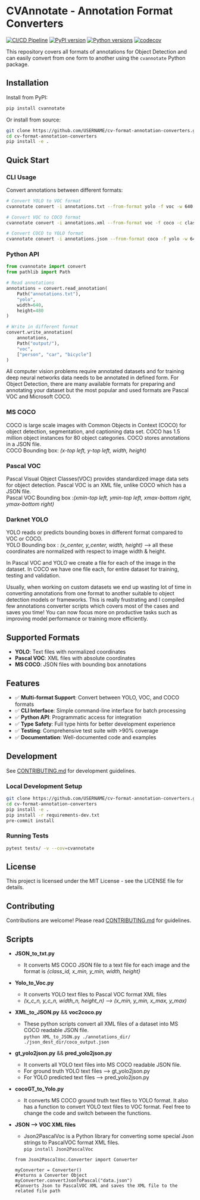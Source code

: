 # CVAnnotate - Annotation Format Converters

[![CI/CD Pipeline](https://github.com/USERNAME/cv-format-annotation-converters/workflows/CI/CD%20Pipeline/badge.svg)](https://github.com/USERNAME/cv-format-annotation-converters/actions)
[![PyPI version](https://badge.fury.io/py/cvannotate.svg)](https://badge.fury.io/py/cvannotate)
[![Python versions](https://img.shields.io/pypi/pyversions/cvannotate.svg)](https://pypi.org/project/cvannotate/)
[![codecov](https://codecov.io/gh/USERNAME/cv-format-annotation-converters/branch/main/graph/badge.svg)](https://codecov.io/gh/USERNAME/cv-format-annotation-converters)

This repository covers all formats of annotations for Object Detection and can easily convert from one form to another using the `cvannotate` Python package.

## Installation

Install from PyPI:
```bash
pip install cvannotate
```

Or install from source:
```bash
git clone https://github.com/USERNAME/cv-format-annotation-converters.git
cd cv-format-annotation-converters
pip install -e .
```

## Quick Start

### CLI Usage

Convert annotations between different formats:

```bash
# Convert YOLO to VOC format
cvannotate convert -i annotations.txt --from-format yolo -f voc -w 640 --height 480 -c classes.txt

# Convert VOC to COCO format
cvannotate convert -i annotations.xml --from-format voc -f coco -c classes.txt

# Convert COCO to YOLO format
cvannotate convert -i annotations.json --from-format coco -f yolo -w 640 --height 480 -c classes.txt
```

### Python API

```python
from cvannotate import convert
from pathlib import Path

# Read annotations
annotations = convert.read_annotation(
    Path("annotations.txt"), 
    "yolo", 
    width=640, 
    height=480
)

# Write in different format
convert.write_annotation(
    annotations, 
    Path("output/"), 
    "voc", 
    ["person", "car", "bicycle"]
)
```

All computer vision problems require annotated datasets and for training deep neural networks data needs to be annotated in defined form. For Object Detection, there are many available formats for preparing and annotating your dataset but the most popular and used formats are Pascal VOC and Microsoft COCO.

### MS COCO ###
COCO is large scale images with Common Objects in Context (COCO) for object detection, segmentation, and captioning data set. COCO has 1.5 million object instances for 80 object categories. COCO stores annotations in a JSON file.\
COCO Bounding box: _(x-top left, y-top left, width, height)_

### Pascal VOC ###
Pascal Visual Object Classes(VOC) provides standardized image data sets for object detection. Pascal VOC is an XML file, unlike COCO which has a JSON file.\
Pascal VOC Bounding box :_(xmin-top left, ymin-top left, xmax-bottom right, ymax-bottom right)_

### Darknet YOLO ###
YOLO reads or predicts bounding boxes in different format compared to VOC or COCO.\
YOLO Bounding box : _(x_center, y_center, width, height)_ --> all these coordinates are normalized with respect to image width & height.

In Pascal VOC and YOLO we create a file for each of the image in the dataset. In COCO we have one file each, for entire dataset for training, testing and validation.

Usually, when working on custom datasets we end up wasting lot of time in converting annotations from one format to another suitable to object detection models or frameworks. This is really frustrating and I compiled few annotations converter scripts which covers most of the cases and saves you time! You can now focus more on productive tasks such as improving model performance or training more efficiently.

## Supported Formats

- **YOLO**: Text files with normalized coordinates
- **Pascal VOC**: XML files with absolute coordinates  
- **MS COCO**: JSON files with bounding box annotations

## Features

- ✅ **Multi-format Support**: Convert between YOLO, VOC, and COCO formats
- ✅ **CLI Interface**: Simple command-line interface for batch processing
- ✅ **Python API**: Programmatic access for integration
- ✅ **Type Safety**: Full type hints for better development experience
- ✅ **Testing**: Comprehensive test suite with >90% coverage
- ✅ **Documentation**: Well-documented code and examples

## Development

See [CONTRIBUTING.md](CONTRIBUTING.md) for development guidelines.

### Local Development Setup

```bash
git clone https://github.com/USERNAME/cv-format-annotation-converters.git
cd cv-format-annotation-converters
pip install -e .
pip install -r requirements-dev.txt
pre-commit install
```

### Running Tests

```bash
pytest tests/ -v --cov=cvannotate
```

## License

This project is licensed under the MIT License - see the LICENSE file for details.

## Contributing

Contributions are welcome! Please read [CONTRIBUTING.md](CONTRIBUTING.md) for guidelines.

## Scripts ##

* **JSON_to_txt.py**
  * It converts MS COCO JSON file to a text file for each image and the format is _{class_id, x_min, y_min, width, height}_


* **Yolo_to_Voc.py**
   * It converts YOLO text files to Pascal VOC format XML files
   * _(x_c_n, y_c_n, width_n, height_n) --> (x_min, y_min, x_max, y_max)_

* **XML_to_JSON.py** &&  **voc2coco.py**
  * These python scripts convert all XML files of a dataset into MS COCO readable JSON file.\
    `python XML_to_JSON.py ./annotations_dir/  ./json_dest_dir/coco_output.json`

* **gt_yolo2json.py**  && **pred_yolo2json.py**
  * It converts all YOLO text files into MS COCO readable JSON file.
  * For ground truth YOLO text files --> gt_yolo2json.py
  * For YOLO predicted text files --> pred_yolo2json.py

* **cocoGT_to_Yolo.py**
  * It converts MS COCO ground truth text files to YOLO format. It also has a function to convert YOLO text files to VOC format. Feel free to change the code and switch between the functions.
  
* **JSON --> VOC XML files**
  * Json2PascalVoc is a Python library for converting some special Json strings to PascalVOC format XML files.\
   `pip install Json2PascalVoc`
   ```
   from Json2PascalVoc.Converter import Converter
      
   myConverter = Converter()
   #returns a Converter Object
   myConverter.convertJsonToPascal("data.json")
   #Converts Json to PascalVOC XML and saves the XML file to the related file path
   ```
   
   
